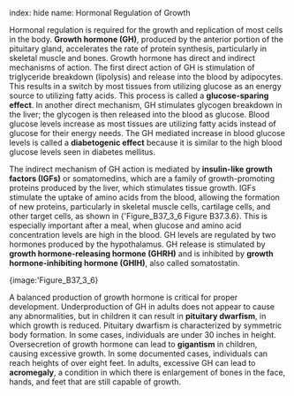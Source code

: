 index: hide
name: Hormonal Regulation of Growth

Hormonal regulation is required for the growth and replication of most cells in the body.  **Growth hormone (GH)**, produced by the anterior portion of the pituitary gland, accelerates the rate of protein synthesis, particularly in skeletal muscle and bones. Growth hormone has direct and indirect mechanisms of action. The first direct action of GH is stimulation of triglyceride breakdown (lipolysis) and release into the blood by adipocytes. This results in a switch by most tissues from utilizing glucose as an energy source to utilizing fatty acids. This process is called a  **glucose-sparing effect**. In another direct mechanism, GH stimulates glycogen breakdown in the liver; the glycogen is then released into the blood as glucose. Blood glucose levels increase as most tissues are utilizing fatty acids instead of glucose for their energy needs. The GH mediated increase in blood glucose levels is called a  **diabetogenic effect** because it is similar to the high blood glucose levels seen in diabetes mellitus.

The indirect mechanism of GH action is mediated by  **insulin-like growth factors (IGFs)** or somatomedins, which are a family of growth-promoting proteins produced by the liver, which stimulates tissue growth. IGFs stimulate the uptake of amino acids from the blood, allowing the formation of new proteins, particularly in skeletal muscle cells, cartilage cells, and other target cells, as shown in {'Figure_B37_3_6 Figure B37.3.6}. This is especially important after a meal, when glucose and amino acid concentration levels are high in the blood. GH levels are regulated by two hormones produced by the hypothalamus. GH release is stimulated by  **growth hormone-releasing hormone (GHRH)** and is inhibited by  **growth hormone-inhibiting hormone (GHIH)**, also called somatostatin.


{image:'Figure_B37_3_6}
        

A balanced production of growth hormone is critical for proper development. Underproduction of GH in adults does not appear to cause any abnormalities, but in children it can result in  **pituitary dwarfism**, in which growth is reduced. Pituitary dwarfism is characterized by symmetric body formation. In some cases, individuals are under 30 inches in height. Oversecretion of growth hormone can lead to  **gigantism** in children, causing excessive growth. In some documented cases, individuals can reach heights of over eight feet. In adults, excessive GH can lead to  **acromegaly**, a condition in which there is enlargement of bones in the face, hands, and feet that are still capable of growth.
